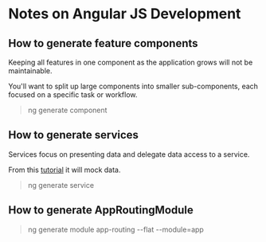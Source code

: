 # Notes on Angular JS Development

## How to generate feature components

Keeping all features in one component as the application grows will not be maintainable.

You'll want to split up large components into smaller sub-components, each focused on a specific task or workflow.

> ng generate component <componentName>

## How to generate services

Services focus on presenting data and delegate data access to a service.

From this [tutorial](https://angular.io/tutorial/toh-pt4) it will mock data.

> ng generate service <serviceName>

## How to generate AppRoutingModule

> ng generate module app-routing --flat --module=app

